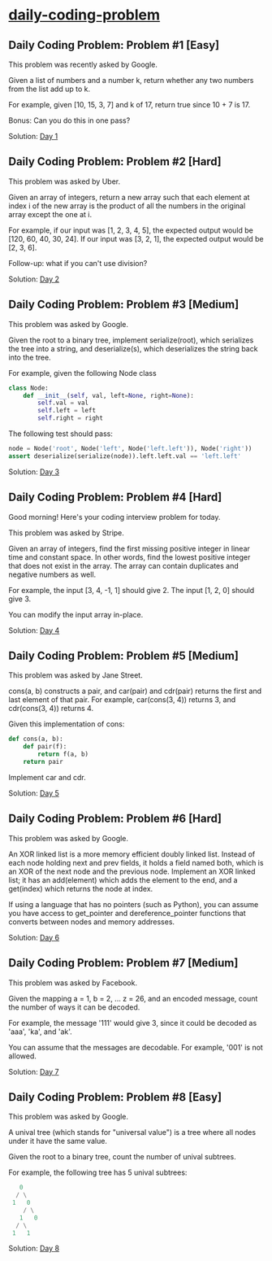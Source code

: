 
# [daily-coding-problem](https://www.dailycodingproblem.com/)

## Daily Coding Problem: Problem #1 [Easy]
This problem was recently asked by Google.

Given a list of numbers and a number k, return whether any two numbers from the list add up to k.

For example, given [10, 15, 3, 7] and k of 17, return true since 10 + 7 is 17.

Bonus: Can you do this in one pass?

Solution: [Day 1](https://github.com/subhendusethi/daily-coding-problem/blob/master/day_1/solution_day_1.py)


## Daily Coding Problem: Problem #2 [Hard]
This problem was asked by Uber.

Given an array of integers, return a new array such that each element at index i of the new array is the product of all the numbers in the original array except the one at i.

For example, if our input was [1, 2, 3, 4, 5], the expected output would be [120, 60, 40, 30, 24]. If our input was [3, 2, 1], the expected output would be [2, 3, 6].

Follow-up: what if you can't use division?

Solution: [Day 2](https://github.com/subhendusethi/daily-coding-problem/blob/master/day_2/solution_day_2.py)

## Daily Coding Problem: Problem #3 [Medium]

This problem was asked by Google.

Given the root to a binary tree, implement serialize(root), which serializes the tree into a string, and deserialize(s), which deserializes the string back into the tree.

For example, given the following Node class
```python
class Node:
    def __init__(self, val, left=None, right=None):
        self.val = val
        self.left = left
        self.right = right
```
The following test should pass:

```python
node = Node('root', Node('left', Node('left.left')), Node('right'))
assert deserialize(serialize(node)).left.left.val == 'left.left'
```
Solution: [Day 3](https://github.com/subhendusethi/daily-coding-problem/blob/master/day_3/solution_day_3.py)

## Daily Coding Problem: Problem #4 [Hard]


Good morning! Here's your coding interview problem for today.

This problem was asked by Stripe.

Given an array of integers, find the first missing positive integer in linear time and constant space. In other words, find the lowest positive integer that does not exist in the array. The array can contain duplicates and negative numbers as well.

For example, the input [3, 4, -1, 1] should give 2. The input [1, 2, 0] should give 3.

You can modify the input array in-place.

Solution: [Day 4](https://github.com/subhendusethi/daily-coding-problem/blob/master/day_4/solution_day_4.py)

## Daily Coding Problem: Problem #5 [Medium]

This problem was asked by Jane Street.

cons(a, b) constructs a pair, and car(pair) and cdr(pair) returns the first and last element of that pair. For example, car(cons(3, 4)) returns 3, and cdr(cons(3, 4)) returns 4.

Given this implementation of cons:
```python
def cons(a, b):
    def pair(f):
        return f(a, b)
    return pair
```

Implement car and cdr.

Solution: [Day 5](https://github.com/subhendusethi/daily-coding-problem/blob/master/day_5/solution_day_5.py)

## Daily Coding Problem: Problem #6 [Hard]

This problem was asked by Google.

An XOR linked list is a more memory efficient doubly linked list. Instead of each node holding next and prev fields, it holds a field named both, which is an XOR of the next node and the previous node. Implement an XOR linked list; it has an add(element) which adds the element to the end, and a get(index) which returns the node at index.

If using a language that has no pointers (such as Python), you can assume you have access to get_pointer and dereference_pointer functions that converts between nodes and memory addresses.


Solution: [Day 6](https://github.com/subhendusethi/daily-coding-problem/blob/master/day_6/solution_day_6.py)


## Daily Coding Problem: Problem #7 [Medium]

This problem was asked by Facebook.

Given the mapping a = 1, b = 2, ... z = 26, and an encoded message, count the number of ways it can be decoded.

For example, the message '111' would give 3, since it could be decoded as 'aaa', 'ka', and 'ak'.

You can assume that the messages are decodable. For example, '001' is not allowed.

Solution: [Day 7](https://github.com/subhendusethi/daily-coding-problem/blob/master/day_7/solution_day_7.py)


## Daily Coding Problem: Problem #8 [Easy]

This problem was asked by Google.

A unival tree (which stands for "universal value") is a tree where all nodes under it have the same value.

Given the root to a binary tree, count the number of unival subtrees.

For example, the following tree has 5 unival subtrees:
```python
   0
  / \
 1   0
    / \
   1   0
  / \
 1   1
```
Solution: [Day 8](https://github.com/subhendusethi/daily-coding-problem/blob/master/day_8/solution_day_8.py)
